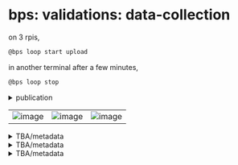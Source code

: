 # bps: validations: data-collection

on 3 rpis,

```bash
@bps loop start upload
```

in another terminal after a few minutes,

```bash
@bps loop stop
```



<details>
<summary>publication</summary>

```bash
runme() {
	local object_name
	for object_name in \
		TBA \
		TBA \
		TBA; do
			@assets publish \
				download,extensions=png,push \
				$object_name
	done
}

runme
```

</details>


| | | |
|-|-|-|
| ![image](https://github.com/kamangir/assets/blob/main/TBA/bps.png?raw=true) | ![image](https://github.com/kamangir/assets/blob/main/TBA/bps.png?raw=true) | ![image](https://github.com/kamangir/assets/blob/main/TBA/bps.png?raw=true) |


<details>
<summary>TBA/metadata</summary>

```yaml
{}

```

</details>



<details>
<summary>TBA/metadata</summary>

```yaml
{}

```

</details>



<details>
<summary>TBA/metadata</summary>

```yaml
{}

```

</details>

